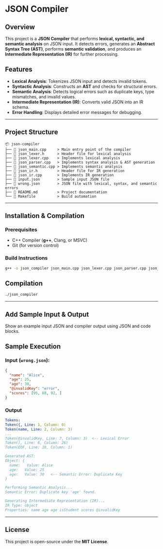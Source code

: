 # JSON Compiler

## Overview

This project is a **JSON Compiler** that performs **lexical, syntactic, and semantic analysis** on JSON input. It detects errors, generates an **Abstract Syntax Tree (AST)**, performs **semantic validation**, and produces an **Intermediate Representation (IR)** for further processing.

## Features

- **Lexical Analysis**: Tokenizes JSON input and detects invalid tokens.
- **Syntactic Analysis**: Constructs an **AST** and checks for structural errors.
- **Semantic Analysis**: Detects logical errors such as duplicate keys, type mismatches, and invalid values.
- **Intermediate Representation (IR)**: Converts valid JSON into an IR schema.
- **Error Handling**: Displays detailed error messages for debugging.

---

## Project Structure
```plaintext
📦 json-compiler 
├── 📜 json_main.cpp     > Main entry point of the compiler 
├── 📜 json_lexer.h      > Header file for lexical analysis 
├── 📜 json_lexer.cpp    > Implements lexical analysis 
├── 📜 json_parser.cpp   > Implements syntax analysis & AST generation 
├── 📜 json_semantic.cpp > Implements semantic analysis 
├── 📜 json_ir.h         > Header file for IR generation 
├── 📜 json_ir.cpp       > Implements IR generation 
├── 📜 input.json        > Sample input JSON file 
├── 📜 wrong.json        > JSON file with lexical, syntax, and semantic errors 
├── 📜 README.md         > Project documentation 
└── 📜 Makefile          > Build automation
```

---

## Installation & Compilation

### Prerequisites
- C++ Compiler (**g++**, Clang, or MSVC)
- Git (for version control)

### Build Instructions
```sh
g++ -o json_compiler json_main.cpp json_lexer.cpp json_parser.cpp json_semantic.cpp json_ir.cpp -std=c++17
```

## Compilation
```sh
./json_compiler
```

---

## Add Sample Input & Output

Show an example input JSON and compiler output using JSON and code blocks.
## Sample Execution

### Input (`wrong.json`):
```json
{
  "name": "Alice",
  "age": 25,
  "age": 30,
  "@invalidKey": "error",
  "scores": [95, 88, 92, ]
}
```
### Output
```yaml
Tokens:
Token({, Line: 1, Column: 0)
Token(name, Line: 2, Column: 3)
...
Token(@invalidKey, Line: 7, Column: 3)  <-- Lexical Error
Token(], Line: 6, Column: 26)
Token(EOF, Line: 10, Column: 1)

Generated AST:
Object: {
  name:   Value: Alice
  age:   Value: 25
  age:   Value: 30   <-- Semantic Error: Duplicate Key
}

Performing Semantic Analysis...
Semantic Error: Duplicate key 'age' found.

Generating Intermediate Representation (IR)...
IR Type: object
Properties: name age age isStudent scores @invalidKey
```

---

## License

This project is open-source under the **MIT License**.

